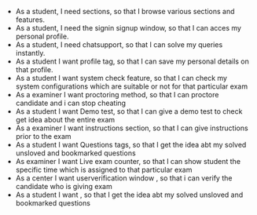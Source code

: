 * As a student, I need sections, so that I browse various sections and features.
* As a student, I need the signin signup window, so that I can acces my personal profile.
* As a student, I need chatsupport, so that I can solve my queries instantly.
* As a student I want profile tag, so that I can save my personal details on that profile.
* As a student I want system check feature, so that I can check my system configurations which are suitable or not for that particular exam
* As a examiner I want proctoring method, so that I can proctore candidate and i can stop cheating
* As a student I want Demo test, so that I can give a demo test to check get idea about the entire exam
* As a examiner I want instructions section, so that I can give instructions prior to the exam
* As a student I want Questions tags, so that I get the idea abt my solved unsloved and bookmarked questions
* As examiner I want Live exam counter, so that I can show student the specific time which is assigned to that particular exam
* As a center I want userverification window , so that i can verify the candidate who is giving exam
* As a student I want , so that I get the idea abt my solved unsloved and bookmarked questions
